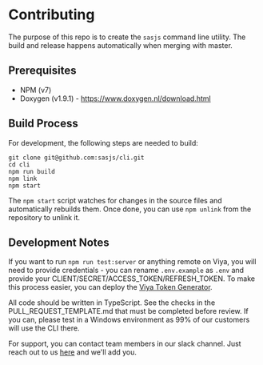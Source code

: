 # Contributing

The purpose of this repo is to create the `sasjs` command line utility. The build and release happens automatically when merging with master. 

## Prerequisites

* NPM (v7)
* Doxygen (v1.9.1) - https://www.doxygen.nl/download.html

## Build Process
For development, the following steps are needed to build:

```
git clone git@github.com:sasjs/cli.git
cd cli
npm run build
npm link
npm start
```

The `npm start` script watches for changes in the source files and automatically rebuilds them.  Once done, you can use `npm unlink` from the repository to unlink it.

## Development Notes

If you want to run `npm run test:server` or anything remote on Viya, you will need to provide credentials - you can rename `.env.example` as `.env` and provide your CLIENT/SECRET/ACCESS_TOKEN/REFRESH_TOKEN.  To make this process easier, you can deploy the [Viya Token Generator](https://sasjs.io/apps/#viya-client-token-generator).

All code should be written in TypeScript. See the checks in the PULL_REQUEST_TEMPLATE.md that must be completed before review.  If you can, please test in a Windows environment as 99% of our customers will use the CLI there.

For support, you can contact team members in our slack channel.  Just reach out to us [here](https://sasapps.io/about-us) and we'll add you.


